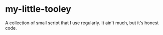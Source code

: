 # my-little-tooley
A collection of small script that I use regularly. It ain't much, but it's honest code.
